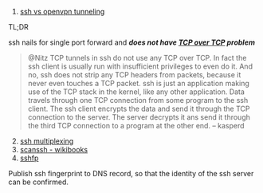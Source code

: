  1. [ssh vs openvpn tunneling](https://blog.backslasher.net/ssh-openvpn-tunneling.html)
 
 TL;DR
  
 ssh nails for single port forward and _**does not have [TCP over TCP][1] problem**_
  
 > @Nitz TCP tunnels in ssh do not use any TCP over TCP. In fact the ssh client is usually run with insufficient privileges to
 > even do it. And no, ssh does not strip any TCP headers from packets, because it never even touches a TCP packet. ssh is 
 > just an application making use of the TCP stack in the kernel, like any other application. Data travels through one TCP
 > connection from some program to the ssh client. The ssh client encrypts the data and send it through the TCP connection to
 > the server. The server decrypts it ans send it through the third TCP connection to a program at the other end. – kasperd

 2. [ssh multiplexing](https://en.m.wikibooks.org/wiki/OpenSSH/Cookbook/Multiplexing)
 3. [scanssh - wikibooks](https://en.m.wikibooks.org/wiki/OpenSSH/Third_Party_Utilities#scanssh)
 4. [sshfp](https://en.m.wikibooks.org/wiki/OpenSSH/Third_Party_Utilities#sshfp)
 
 Publish ssh fingerprint to DNS record, so that the identity of the ssh server can be confirmed.
 
[1]: http://sites.inka.de/bigred/devel/tcp-tcp.html
